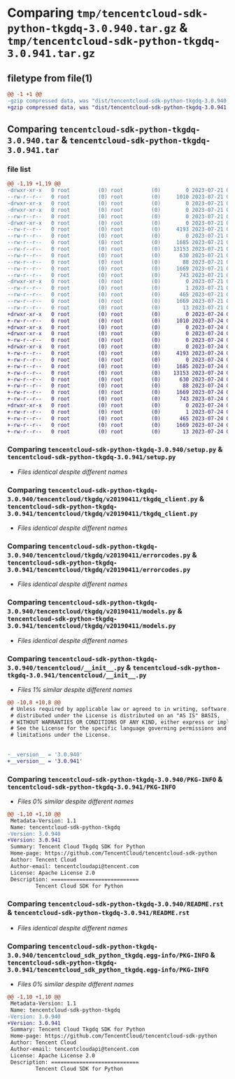 # Comparing `tmp/tencentcloud-sdk-python-tkgdq-3.0.940.tar.gz` & `tmp/tencentcloud-sdk-python-tkgdq-3.0.941.tar.gz`

## filetype from file(1)

```diff
@@ -1 +1 @@
-gzip compressed data, was "dist/tencentcloud-sdk-python-tkgdq-3.0.940.tar", last modified: Fri Jul 21 00:52:05 2023, max compression
+gzip compressed data, was "dist/tencentcloud-sdk-python-tkgdq-3.0.941.tar", last modified: Mon Jul 24 00:46:35 2023, max compression
```

## Comparing `tencentcloud-sdk-python-tkgdq-3.0.940.tar` & `tencentcloud-sdk-python-tkgdq-3.0.941.tar`

### file list

```diff
@@ -1,19 +1,19 @@
-drwxr-xr-x   0 root         (0) root         (0)        0 2023-07-21 00:52:05.000000 tencentcloud-sdk-python-tkgdq-3.0.940/
--rw-r--r--   0 root         (0) root         (0)     1010 2023-07-21 00:52:05.000000 tencentcloud-sdk-python-tkgdq-3.0.940/setup.py
-drwxr-xr-x   0 root         (0) root         (0)        0 2023-07-21 00:52:05.000000 tencentcloud-sdk-python-tkgdq-3.0.940/tencentcloud/
-drwxr-xr-x   0 root         (0) root         (0)        0 2023-07-21 00:52:05.000000 tencentcloud-sdk-python-tkgdq-3.0.940/tencentcloud/tkgdq/
--rw-r--r--   0 root         (0) root         (0)        0 2023-07-21 00:52:05.000000 tencentcloud-sdk-python-tkgdq-3.0.940/tencentcloud/tkgdq/__init__.py
-drwxr-xr-x   0 root         (0) root         (0)        0 2023-07-21 00:52:05.000000 tencentcloud-sdk-python-tkgdq-3.0.940/tencentcloud/tkgdq/v20190411/
--rw-r--r--   0 root         (0) root         (0)     4193 2023-07-21 00:52:05.000000 tencentcloud-sdk-python-tkgdq-3.0.940/tencentcloud/tkgdq/v20190411/tkgdq_client.py
--rw-r--r--   0 root         (0) root         (0)        0 2023-07-21 00:52:05.000000 tencentcloud-sdk-python-tkgdq-3.0.940/tencentcloud/tkgdq/v20190411/__init__.py
--rw-r--r--   0 root         (0) root         (0)     1685 2023-07-21 00:52:05.000000 tencentcloud-sdk-python-tkgdq-3.0.940/tencentcloud/tkgdq/v20190411/errorcodes.py
--rw-r--r--   0 root         (0) root         (0)    13153 2023-07-21 00:52:05.000000 tencentcloud-sdk-python-tkgdq-3.0.940/tencentcloud/tkgdq/v20190411/models.py
--rw-r--r--   0 root         (0) root         (0)      630 2023-07-21 00:52:05.000000 tencentcloud-sdk-python-tkgdq-3.0.940/tencentcloud/__init__.py
--rw-r--r--   0 root         (0) root         (0)       88 2023-07-21 00:52:05.000000 tencentcloud-sdk-python-tkgdq-3.0.940/setup.cfg
--rw-r--r--   0 root         (0) root         (0)     1669 2023-07-21 00:52:05.000000 tencentcloud-sdk-python-tkgdq-3.0.940/PKG-INFO
--rw-r--r--   0 root         (0) root         (0)      743 2023-07-21 00:52:05.000000 tencentcloud-sdk-python-tkgdq-3.0.940/README.rst
-drwxr-xr-x   0 root         (0) root         (0)        0 2023-07-21 00:52:05.000000 tencentcloud-sdk-python-tkgdq-3.0.940/tencentcloud_sdk_python_tkgdq.egg-info/
--rw-r--r--   0 root         (0) root         (0)        1 2023-07-21 00:52:05.000000 tencentcloud-sdk-python-tkgdq-3.0.940/tencentcloud_sdk_python_tkgdq.egg-info/dependency_links.txt
--rw-r--r--   0 root         (0) root         (0)      465 2023-07-21 00:52:05.000000 tencentcloud-sdk-python-tkgdq-3.0.940/tencentcloud_sdk_python_tkgdq.egg-info/SOURCES.txt
--rw-r--r--   0 root         (0) root         (0)     1669 2023-07-21 00:52:05.000000 tencentcloud-sdk-python-tkgdq-3.0.940/tencentcloud_sdk_python_tkgdq.egg-info/PKG-INFO
--rw-r--r--   0 root         (0) root         (0)       13 2023-07-21 00:52:05.000000 tencentcloud-sdk-python-tkgdq-3.0.940/tencentcloud_sdk_python_tkgdq.egg-info/top_level.txt
+drwxr-xr-x   0 root         (0) root         (0)        0 2023-07-24 00:46:35.000000 tencentcloud-sdk-python-tkgdq-3.0.941/
+-rw-r--r--   0 root         (0) root         (0)     1010 2023-07-24 00:46:35.000000 tencentcloud-sdk-python-tkgdq-3.0.941/setup.py
+drwxr-xr-x   0 root         (0) root         (0)        0 2023-07-24 00:46:35.000000 tencentcloud-sdk-python-tkgdq-3.0.941/tencentcloud/
+drwxr-xr-x   0 root         (0) root         (0)        0 2023-07-24 00:46:35.000000 tencentcloud-sdk-python-tkgdq-3.0.941/tencentcloud/tkgdq/
+-rw-r--r--   0 root         (0) root         (0)        0 2023-07-24 00:46:35.000000 tencentcloud-sdk-python-tkgdq-3.0.941/tencentcloud/tkgdq/__init__.py
+drwxr-xr-x   0 root         (0) root         (0)        0 2023-07-24 00:46:35.000000 tencentcloud-sdk-python-tkgdq-3.0.941/tencentcloud/tkgdq/v20190411/
+-rw-r--r--   0 root         (0) root         (0)     4193 2023-07-24 00:46:35.000000 tencentcloud-sdk-python-tkgdq-3.0.941/tencentcloud/tkgdq/v20190411/tkgdq_client.py
+-rw-r--r--   0 root         (0) root         (0)        0 2023-07-24 00:46:35.000000 tencentcloud-sdk-python-tkgdq-3.0.941/tencentcloud/tkgdq/v20190411/__init__.py
+-rw-r--r--   0 root         (0) root         (0)     1685 2023-07-24 00:46:35.000000 tencentcloud-sdk-python-tkgdq-3.0.941/tencentcloud/tkgdq/v20190411/errorcodes.py
+-rw-r--r--   0 root         (0) root         (0)    13153 2023-07-24 00:46:35.000000 tencentcloud-sdk-python-tkgdq-3.0.941/tencentcloud/tkgdq/v20190411/models.py
+-rw-r--r--   0 root         (0) root         (0)      630 2023-07-24 00:46:35.000000 tencentcloud-sdk-python-tkgdq-3.0.941/tencentcloud/__init__.py
+-rw-r--r--   0 root         (0) root         (0)       88 2023-07-24 00:46:35.000000 tencentcloud-sdk-python-tkgdq-3.0.941/setup.cfg
+-rw-r--r--   0 root         (0) root         (0)     1669 2023-07-24 00:46:35.000000 tencentcloud-sdk-python-tkgdq-3.0.941/PKG-INFO
+-rw-r--r--   0 root         (0) root         (0)      743 2023-07-24 00:46:35.000000 tencentcloud-sdk-python-tkgdq-3.0.941/README.rst
+drwxr-xr-x   0 root         (0) root         (0)        0 2023-07-24 00:46:35.000000 tencentcloud-sdk-python-tkgdq-3.0.941/tencentcloud_sdk_python_tkgdq.egg-info/
+-rw-r--r--   0 root         (0) root         (0)        1 2023-07-24 00:46:35.000000 tencentcloud-sdk-python-tkgdq-3.0.941/tencentcloud_sdk_python_tkgdq.egg-info/dependency_links.txt
+-rw-r--r--   0 root         (0) root         (0)      465 2023-07-24 00:46:35.000000 tencentcloud-sdk-python-tkgdq-3.0.941/tencentcloud_sdk_python_tkgdq.egg-info/SOURCES.txt
+-rw-r--r--   0 root         (0) root         (0)     1669 2023-07-24 00:46:35.000000 tencentcloud-sdk-python-tkgdq-3.0.941/tencentcloud_sdk_python_tkgdq.egg-info/PKG-INFO
+-rw-r--r--   0 root         (0) root         (0)       13 2023-07-24 00:46:35.000000 tencentcloud-sdk-python-tkgdq-3.0.941/tencentcloud_sdk_python_tkgdq.egg-info/top_level.txt
```

### Comparing `tencentcloud-sdk-python-tkgdq-3.0.940/setup.py` & `tencentcloud-sdk-python-tkgdq-3.0.941/setup.py`

 * *Files identical despite different names*

### Comparing `tencentcloud-sdk-python-tkgdq-3.0.940/tencentcloud/tkgdq/v20190411/tkgdq_client.py` & `tencentcloud-sdk-python-tkgdq-3.0.941/tencentcloud/tkgdq/v20190411/tkgdq_client.py`

 * *Files identical despite different names*

### Comparing `tencentcloud-sdk-python-tkgdq-3.0.940/tencentcloud/tkgdq/v20190411/errorcodes.py` & `tencentcloud-sdk-python-tkgdq-3.0.941/tencentcloud/tkgdq/v20190411/errorcodes.py`

 * *Files identical despite different names*

### Comparing `tencentcloud-sdk-python-tkgdq-3.0.940/tencentcloud/tkgdq/v20190411/models.py` & `tencentcloud-sdk-python-tkgdq-3.0.941/tencentcloud/tkgdq/v20190411/models.py`

 * *Files identical despite different names*

### Comparing `tencentcloud-sdk-python-tkgdq-3.0.940/tencentcloud/__init__.py` & `tencentcloud-sdk-python-tkgdq-3.0.941/tencentcloud/__init__.py`

 * *Files 1% similar despite different names*

```diff
@@ -10,8 +10,8 @@
 # Unless required by applicable law or agreed to in writing, software
 # distributed under the License is distributed on an "AS IS" BASIS,
 # WITHOUT WARRANTIES OR CONDITIONS OF ANY KIND, either express or implied.
 # See the License for the specific language governing permissions and
 # limitations under the License.
 
 
-__version__ = '3.0.940'
+__version__ = '3.0.941'
```

### Comparing `tencentcloud-sdk-python-tkgdq-3.0.940/PKG-INFO` & `tencentcloud-sdk-python-tkgdq-3.0.941/PKG-INFO`

 * *Files 0% similar despite different names*

```diff
@@ -1,10 +1,10 @@
 Metadata-Version: 1.1
 Name: tencentcloud-sdk-python-tkgdq
-Version: 3.0.940
+Version: 3.0.941
 Summary: Tencent Cloud Tkgdq SDK for Python
 Home-page: https://github.com/TencentCloud/tencentcloud-sdk-python
 Author: Tencent Cloud
 Author-email: tencentcloudapi@tencent.com
 License: Apache License 2.0
 Description: ============================
         Tencent Cloud SDK for Python
```

### Comparing `tencentcloud-sdk-python-tkgdq-3.0.940/README.rst` & `tencentcloud-sdk-python-tkgdq-3.0.941/README.rst`

 * *Files identical despite different names*

### Comparing `tencentcloud-sdk-python-tkgdq-3.0.940/tencentcloud_sdk_python_tkgdq.egg-info/PKG-INFO` & `tencentcloud-sdk-python-tkgdq-3.0.941/tencentcloud_sdk_python_tkgdq.egg-info/PKG-INFO`

 * *Files 0% similar despite different names*

```diff
@@ -1,10 +1,10 @@
 Metadata-Version: 1.1
 Name: tencentcloud-sdk-python-tkgdq
-Version: 3.0.940
+Version: 3.0.941
 Summary: Tencent Cloud Tkgdq SDK for Python
 Home-page: https://github.com/TencentCloud/tencentcloud-sdk-python
 Author: Tencent Cloud
 Author-email: tencentcloudapi@tencent.com
 License: Apache License 2.0
 Description: ============================
         Tencent Cloud SDK for Python
```

